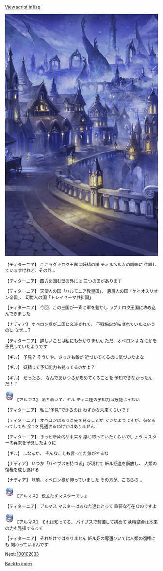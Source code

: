 [View script in lisp](../scripts/100102031.txt)

![101_city_night3.png](../images/backgrounds/101_city_night3.png)

【ティターニア】
ここラグナロク王国は妖精の国
ティルヘルムの南端に
位置していますけれど、その外…

【ティターニア】
四方を囲む壁の外には
三つの国があります

【ティターニア】
天使人の国「ハルモニア教皇国」、
悪魔人の国「ケイオスリオン帝国」、
幻獣人の国「トレイセーマ共和国」

【ティターニア】
今回、この三国が一斉に軍を動かし
ラグナロク王国に攻め込んできました

【ナディア】
オベロン様が三国と交渉されて、
不戦協定が結ばれていたというのに
なぜ…？

【ティターニア】
詳しいことは私にも分かりません
ただ、オベロンは
なにかを予見していたようです

【ギル】
予見？
そういや、さっきも敵が
近づいてくるのに気づいたよな

【ギル】
妖精って予知能力も持ってるのかよ？

【ギル】
だったら、
なんであいつらが攻めてくることを
予知できなかったんだ！？

<img src="../images/units/3103811.png" alt="3103811.png" height="34"/>
【アルマス】
落ち着いて、ギル
ティニ達の予知力は万能じゃない

【ティターニア】
私に“予見”できるのは
わずかな未来くらいです

【ティターニア】
オベロンはもっと先を見ることが
できたようですが、彼をもってしても
全てを見通せるわけではありません

【ティターニア】
きっと断片的な未来を
感じ取っていたくらいでしょう
マスターの再来を予見したように

【ギル】
…なんか、
そんなことも言ってた気がするな

【ナディア】
いつか「バイブスを持つ者」が現れて
斬ル姫達を解放し、
人類の復権を成し遂げる

【ナディア】
以前、オベロン様が仰っていました
その方が、こちらの…

<img src="../images/units/3103811.png" alt="3103811.png" height="34"/>
【アルマス】
役立たずマスターでしょ

【ティターニア】
アルマス
マスターはあなた達にとって
重要な存在なのですよ

<img src="../images/units/3103811.png" alt="3103811.png" height="34"/>
【アルマス】
それは知ってる…
バイブスで制御して初めて
妖精結合は本来の力を発揮するって

【ティターニア】
それだけではありません
斬ル姫の奪還ひいては人類の復権にも
関わっているんです


Next: [100102033](100102033.md)

[Back to index](index.md)
